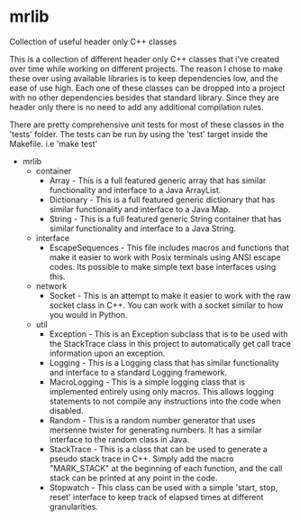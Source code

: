 # mrlib

Collection of useful header only C++ classes

This is a collection of different header only C++ classes that i've created over time while working on different projects. The reason I chose to make these over using available libraries is to keep dependencies low, and the ease of use high. Each one of these classes can be dropped into a project with no other dependencies besides that standard library. Since they are header only there is no need to add any additional compilation rules.

There are pretty comprehensive unit tests for most of these classes in the 'tests' folder. The tests can be run by using the 'test' target inside the Makefile. i.e 'make test'

- mrlib
  - container
    - Array - This is a full featured generic array that has similar functionality and interface to a Java ArrayList.
    - Dictionary - This is a full featured generic dictionary that has similar functionality and interface to a Java Map.
    - String - This is a full featured generic String container that has similar functionality and interface to a Java String.
  - interface
    - EscapeSequences - This file includes macros and functions that make it easier to work with Posix terminals using ANSI escape codes. Its possible to make simple text base interfaces using this.
  - network
    - Socket - This is an attempt to make it easier to work with the raw socket class in C++. You can work with a socket similar to how you would in Python.
  - util
    - Exception - This is an Exception subclass that is to be used with the StackTrace class in this project to automatically get call trace information upon an exception.
    - Logging - This is a Logging class that has similar functionality and interface to a standard Logging framework.
    - MacroLogging - This is a simple logging class that is implemented entirely using only macros. This allows logging statements to not compile any instructions into the code when disabled.
    - Random - This is a random number generator that uses mersenne twister for generating numbers. It has a similar interface to the random class in Java.
    - StackTrace - This is a class that can be used to generate a pseudo stack trace in C++. Simply add the macro "MARK_STACK" at the beginning of each function, and the call stack can be printed at any point in the code.
    - Stopwatch - This class can be used with a simple 'start, stop, reset' interface to keep track of elapsed times at different granularities.
